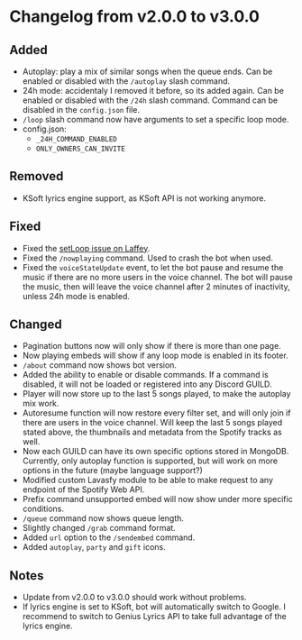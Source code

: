 # Changelog from v2.0.0 to v3.0.0

## Added

 - Autoplay: play a mix of similar songs when the queue ends. Can be enabled or disabled with the `/autoplay` slash command.
 - 24h mode: accidentaly I removed it before, so its added again. Can be enabled or disabled with the `/24h` slash command. Command can be disabled in the `config.json` file.
 - `/loop` slash command now have arguments to set a specific loop mode.
 - config.json:
	 - `_24H_COMMAND_ENABLED`
	 - `ONLY_OWNERS_CAN_INVITE`


## Removed

 - KSoft lyrics engine support, as KSoft API is not working anymore.


## Fixed
 - Fixed the [setLoop issue on Laffey](https://github.com/Weeb-Devs/Laffey/issues/64).
 - Fixed the `/nowplaying` command. Used to crash the bot when used.
 - Fixed the `voiceStateUpdate` event, to let the bot pause and resume the music if there are no more users in the voice channel. The bot will pause the music, then will leave the voice channel after 2 minutes of inactivity, unless 24h mode is enabled.


## Changed
 - Pagination buttons now will only show if there is more than one page.
 - Now playing embeds will show if any loop mode is enabled in its footer.
 - `/about` command now shows bot version.
 - Added the ability to enable or disable commands. If a command is disabled, it will not be loaded or registered into any Discord GUILD.
 - Player will now store up to the last 5 songs played, to make the autoplay mix work.
 - Autoresume function will now restore every filter set, and will only join if there are users in the voice channel. Will keep the last 5 songs played stated above, the thumbnails and metadata from the Spotify tracks as well.
 - Now each GUILD can have its own specific options stored in MongoDB. Currently, only autoplay function is supported, but will work on more options in the future (maybe language support?)
 - Modified custom Lavasfy module to be able to make request to any endpoint of the Spotify Web API.
 - Prefix command unsupported embed will now show under more specific conditions.
 - `/queue` command now shows queue length.
 - Slightly changed `/grab` command format.
 - Added `url` option to the `/sendembed` command.
 - Added `autoplay`, `party` and `gift` icons.


## Notes

 - Update from v2.0.0 to v3.0.0 should work without problems.
 - If lyrics engine is set to KSoft, bot will automatically switch to Google. I recommend to switch to Genius Lyrics API to take full advantage of the lyrics engine.